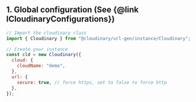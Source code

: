 <h2>1. Global configuration (See {@link ICloudinaryConfigurations})</h2>

```javascript
// Import the cloudinary class
import { Cloudinary } from "@cloudinary/url-gen/instance/Cloudinary";

// Create your instance
const cld = new Cloudinary({
  cloud: {
    cloudName: "demo",
  },
  url: {
    secure: true, // force https, set to false to force http
  },
});
```
